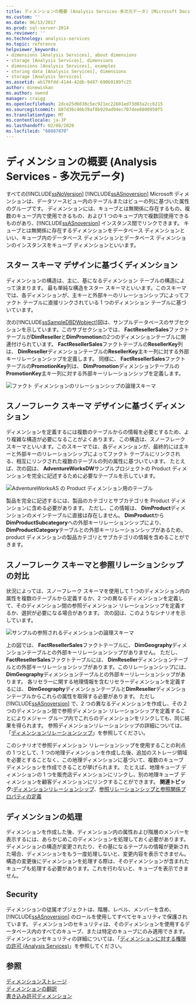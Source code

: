 ```yaml
---
title: ディメンションの概要 (Analysis Services-多次元データ) |Microsoft Docs
ms.custom: ''
ms.date: 06/13/2017
ms.prod: sql-server-2014
ms.reviewer: ''
ms.technology: analysis-services
ms.topic: reference
helpviewer_keywords:
- dimensions [Analysis Services], about dimensions
- storage [Analysis Services], dimensions
- dimensions [Analysis Services], examples
- storing data [Analysis Services], dimensions
- storage [Analysis Services]
ms.assetid: ab170fdd-4144-42db-9497-690b9189fc25
author: minewiskan
ms.author: owend
manager: craigg
ms.openlocfilehash: 2dce25d6638c5ec921ec22601ed73d03a2ccb215
ms.sourcegitcommit: b87d36c46b39af8b929ad94ec707dee8800950f5
ms.translationtype: MT
ms.contentlocale: ja-JP
ms.lasthandoff: 02/08/2020
ms.locfileid: "68887870"
---
```

# <a name="introduction-to-dimensions-analysis-services---multidimensional-data"></a>ディメンションの概要 (Analysis Services - 多次元データ)
  すべての[!INCLUDE[ssNoVersion](../../includes/ssnoversion-md.md)] [!INCLUDE[ssASnoversion](../../includes/ssasnoversion-md.md)] Microsoft ディメンションは、データソースビュー内のテーブルまたはビューの列に基づいた属性のグループです。 ディメンションには、キューブとは無関係に存在するもの、複数のキューブ内で使用できるもの、および 1 つのキューブ内で複数回使用できるものがあり、[!INCLUDE[ssASnoversion](../../includes/ssasnoversion-md.md)] インスタンス間でリンクできます。 キューブとは無関係に存在するディメンションをデータベース ディメンションといい、キューブ内のデータベース ディメンションとデータベース ディメンションのインスタンスをキューブ ディメンションといいます。  
  
## <a name="dimension-based-on-a-star-schema-design"></a>スター スキーマ デザインに基づくディメンション  
 ディメンションの構造は、主に、基になるディメンション テーブルの構造によって決まります。 最も単純な構造をスター スキーマといいます。このスキーマでは、各ディメンションが、主キーと外部キーのリレーションシップによってファクト テーブルに直接リンクされている 1 つのディメンション テーブルに基づいています。  
  
 次の[!INCLUDE[ssSampleDBDWobject](../../includes/sssampledbdwobject-md.md)]図は、サンプルデータベースのサブセクションを示しています。このサブセクションでは、 **FactResellerSales**ファクトテーブルが**DimReseller**と**DimPromotion**の2つのディメンションテーブルに関連付けられています。 **FactResellerSales**ファクトテーブルの**ResellerKey**列は、 **DimReseller**ディメンションテーブルの**ResellerKey**主キー列に対する外部キーリレーションシップを定義します。 同様に、 **FactResellerSales**ファクトテーブルの**PromotionKey**列は、 **DimPromotion**ディメンションテーブルの**PromotionKey**主キー列に対する外部キーリレーションシップを定義します。  
  
 ![ファクト ディメンションのリレーションシップの論理スキーマ](https://docs.microsoft.com/analysis-services/analysis-services/dev-guide/media/dimfactrelationship.gif "ファクト ディメンションのリレーションシップの論理スキーマ")  
  
## <a name="dimension-based-on-a-snowflake-schema-design"></a>スノーフレーク スキーマ デザインに基づくディメンション  
 ディメンションを定義するには複数のテーブルからの情報を必要とするため、より複雑な構造が必要になることがよくあります。 この構造は、スノーフレーク スキーマといいます。このスキーマでは、各ディメンションが、最終的には主キーと外部キーのリレーションシップによってファクト テーブルにリンクされる、相互にリンクされた複数のテーブルの列の属性に基づいています。 たとえば、次の図は、 **AdventureWorksDW**サンプルプロジェクトの Product ディメンションを完全に記述するために必要なテーブルを示しています。  
  
 ![AdventureWorksAS の Product ディメンション用のテーブル](https://docs.microsoft.com/analysis-services/analysis-services/dev-guide/media/dimproduct.gif "AdventureWorksAS の Product ディメンション用のテーブル")  
  
 製品を完全に記述するには、製品のカテゴリとサブカテゴリを Product ディメンションに含める必要があります。 ただし、この情報は、 **DimProduct**ディメンションのメインテーブルに直接は存在しません。 **DimProduct**から**DimProductSubcategory**への外部キーリレーションシップにより、 **DimProductCategory**テーブルとの外部キーリレーションシップがあるため、product ディメンションの製品カテゴリとサブカテゴリの情報を含めることができます。  
  
## <a name="snowflake-schema-versus-reference-relationship"></a>スノーフレーク スキーマと参照リレーションシップの対比  
 状況によっては、スノーフレーク スキーマを使用して 1 つのディメンション内の属性を複数のテーブルから定義するか、2 つの異なるディメンションを定義して、そのディメンション間の参照ディメンション リレーションシップを定義するか、選択が必要になる場合があります。 次の図は、このようなシナリオを示しています。  
  
 ![サンプルの参照されるディメンションの論理スキーマ](https://docs.microsoft.com/analysis-services/analysis-services/dev-guide/media/dimindirect.gif "サンプルの参照されるディメンションの論理スキーマ")  
  
 上の図では、 **FactResellerSales**ファクトテーブルに、 **DimGeography**ディメンションテーブルとの外部キーリレーションシップがありません。 ただし、 **FactResellerSales**ファクトテーブルには、 **DimReseller**ディメンションテーブルとの外部キーリレーションシップがあります。このリレーションシップには、 **DimGeography**ディメンションテーブルとの外部キーリレーションシップがあります。 各リセラーに関する地理情報を含むリセラーディメンションを定義するには、 **DimGeography**ディメンションテーブルと**DimReseller**ディメンションテーブルからこれらの属性を取得する必要があります。 ただし [!INCLUDE[ssASnoversion](../../includes/ssasnoversion-md.md)] で、2 つの異なるディメンションを作成し、その 2 つのディメンション間で参照ディメンション リレーションシップを定義することによりメジャー グループ内でこれらのディメンションをリンクしても、同じ結果を得られます。 参照ディメンションリレーションシップの詳細については、「[ディメンションリレーションシップ](../multidimensional-models-olap-logical-cube-objects/dimension-relationships.md)」を参照してください。  
  
 このシナリオで参照ディメンション リレーションシップを使用することの利点の 1 つとして、1 つの地理ディメンションを作成した後、追加のストレージ領域を必要とすることなく、この地理ディメンションに基づいて、複数のキューブ ディメンションを作成できることが挙げられます。 たとえば、地理キューブ ディメンションの 1 つを販売店ディメンションにリンクし、別の地理キューブ ディメンションを顧客ディメンションにリンクすることができます。 **関連トピック:**[ディメンションリレーションシップ](../multidimensional-models-olap-logical-cube-objects/dimension-relationships.md)、[参照リレーションシップと参照関係プロパティの定義](../multidimensional-models/define-a-referenced-relationship-and-referenced-relationship-properties.md)  
  
## <a name="processing-a-dimension"></a>ディメンションの処理  
 ディメンションを作成した後、ディメンション内の属性および階層のメンバーを表示するには、あらかじめこのディメンションを処理しておく必要があります。 ディメンションの構造が変更されたり、その基になるテーブルの情報が更新された場合、ディメンションをもう一度処理しないと、変更内容を表示できません。 構造の変更後にディメンションを処理する際は、そのディメンションが含まれたキューブも処理する必要があります。これを行わないと、キューブを表示できません。  
  
## <a name="security"></a>Security  
 ディメンションの従属オブジェクトは、階層、レベル、メンバーを含め、[!INCLUDE[ssASnoversion](../../includes/ssasnoversion-md.md)] のロールを使用してすべてセキュリティで保護されています。 ディメンションのセキュリティは、そのディメンションを使用するデータベース内のすべてのキューブ、または特定のキューブにのみ適用できます。 ディメンションセキュリティの詳細については、「[ディメンションに対する権限の許可 &#40;Analysis Services&#41;](../multidimensional-models/grant-permissions-on-a-dimension-analysis-services.md)」を参照してください。  
  
## <a name="see-also"></a>参照  
 [ディメンションストレージ](../multidimensional-models-olap-logical-dimension-objects/dimensions-storage.md)   
 [ディメンションの翻訳](../multidimensional-models-olap-logical-dimension-objects/dimension-translations.md)   
 [書き込み許可ディメンション](../multidimensional-models-olap-logical-dimension-objects/write-enabled-dimensions.md)  
  
  
